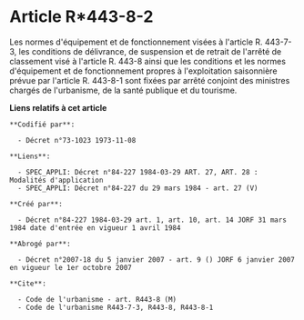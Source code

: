 # Article R*443-8-2

Les normes d'équipement et de fonctionnement visées à l'article R. 443-7-3, les conditions de délivrance, de suspension et de
retrait de l'arrêté de classement visé à l'article R. 443-8 ainsi que les conditions et les normes d'équipement et de
fonctionnement propres à l'exploitation saisonnière prévue par l'article R. 443-8-1 sont fixées par arrêté conjoint des
ministres chargés de l'urbanisme, de la santé publique et du tourisme.

**Liens relatifs à cet article**

	**Codifié par**:

	  - Décret n°73-1023 1973-11-08

	**Liens**:

	  - SPEC_APPLI: Décret n°84-227 1984-03-29 ART. 27, ART. 28 : Modalités d'application
	  - SPEC_APPLI: Décret n°84-227 du 29 mars 1984 - art. 27 (V)

	**Créé par**:

	  - Décret n°84-227 1984-03-29 art. 1, art. 10, art. 14 JORF 31 mars 1984 date d'entrée en vigueur 1 avril 1984

	**Abrogé par**:

	  - Décret n°2007-18 du 5 janvier 2007 - art. 9 () JORF 6 janvier 2007 en vigueur le 1er octobre 2007

	**Cite**:

	  - Code de l'urbanisme - art. R443-8 (M)
	  - Code de l'urbanisme R443-7-3, R443-8, R443-8-1
